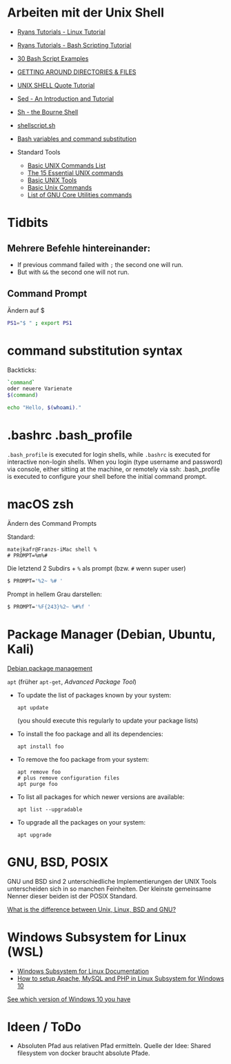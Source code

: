 # Arbeiten mit der Unix Shell

- [Ryans Tutorials - Linux Tutorial](https://ryanstutorials.net/linuxtutorial/)
- [Ryans Tutorials - Bash Scripting Tutorial](https://ryanstutorials.net/bash-scripting-tutorial/)
- [30 Bash Script Examples](https://linuxhint.com/30_bash_script_examples/)
- [GETTING AROUND DIRECTORIES & FILES](https://www.english.upenn.edu/~curran/205-505/unix.html)
- [UNIX SHELL Quote Tutorial](http://www.grymoire.com/Unix/Quote.html)
- [Sed - An Introduction and Tutorial](http://www.grymoire.com/Unix/Sed.html)
- [Sh - the Bourne Shell](http://www.grymoire.com/Unix/Sh.html)
- [shellscript.sh](https://www.shellscript.sh/)
- [Bash variables and command substitution](http://www.compciv.org/topics/bash/variables-and-substitution/)

- Standard Tools
    - [Basic UNIX Commands List](https://www.tipsandtricks-hq.com/basic-unix-commands-list-366)
    - [The 15 Essential UNIX commands](https://www.petefreitag.com/item/426.cfm)
    - [Basic UNIX Tools](http://www.cs.toronto.edu/~maclean/csc209/unixtools.html)
    - [Basic Unix Commands](https://www.unixtutorial.org/basic-unix-commands?cn-reloaded=1)
    - [List of GNU Core Utilities commands](https://en.wikipedia.org/wiki/List_of_GNU_Core_Utilities_commands)





# Tidbits



## Mehrere Befehle hintereinander:

- If previous command failed with `;` the second one will run.
- But with `&&` the second one will not run.



## Command Prompt

Ändern auf $

```bash
PS1="$ " ; export PS1
```




# command substitution syntax

Backticks:

```bash
`command`
oder neuere Varienate
$(command)
```

```bash
echo "Hello, $(whoami)."
```






# .bashrc .bash_profile

`.bash_profile` is executed for login shells, while `.bashrc` is executed for interactive non-login shells.
When you login (type username and password) via console, either sitting at the machine, or remotely via ssh: .bash_profile is executed to configure your shell before the initial command prompt.



# macOS zsh

Ändern des Command Prompts

Standard:
```
matejkafr@Franzs-iMac shell % 
# PROMPT=%m%#
```

Die letztend 2 Subdirs + `%` als prompt (bzw. `#` wenn super user)
```zsh
$ PROMPT='%2~ %# '
```

Prompt in hellem Grau darstellen:

```zsh
$ PROMPT='%F{243}%2~ %#%f '
```



# Package Manager (Debian, Ubuntu, Kali)

[Debian package management](https://www.debian.org/doc/manuals/debian-reference/ch02.en.html)

`apt` (früher `apt-get`, *Advanced Package Tool*)

- To update the list of packages known by your system:

  ```
  apt update
  ```

  (you should execute this regularly to update your package lists)

- To install the foo package and all its dependencies:

  ```
  apt install foo
  ```

- To remove the foo package from your system:

  ```
  apt remove foo
  # plus remove configuration files
  apt purge foo     
  ```

- To list all packages for which newer versions are available:

  ```
  apt list --upgradable
  ```

- To upgrade all the packages on your system:

  ```
  apt upgrade
  ```



# GNU, BSD, POSIX

GNU und BSD sind 2 unterschiedliche Implementierungen der UNIX Tools unterscheiden sich in so manchen Feinheiten. Der kleinste gemeinsame Nenner dieser beiden ist der POSIX Standard.

[What is the difference between Unix, Linux, BSD and GNU?](https://unix.stackexchange.com/questions/104714/what-is-the-difference-between-unix-linux-bsd-and-gnu)



# Windows Subsystem for Linux (WSL)

- [Windows Subsystem for Linux Documentation](https://docs.microsoft.com/en-us/windows/wsl/about)
- [How to setup Apache, MySQL and PHP in Linux Subsystem for Windows 10](https://medium.com/@fiqriismail/how-to-setup-apache-mysql-and-php-in-linux-subsystem-for-windows-10-e03e67afe6ee)

[See which version of Windows 10 you have](https://support.microsoft.com/en-us/help/4027391/windows-10-see-which-version-you-have)


# Ideen / ToDo

- Absoluten Pfad aus relativen Pfad ermitteln. Quelle der Idee: Shared filesystem von docker braucht absolute Pfade.

